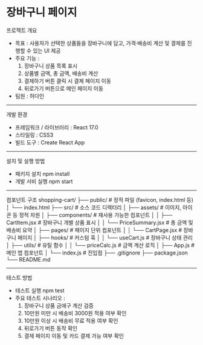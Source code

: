 # 장바구니 페이지
프로젝트 개요
- 목표 : 사용자가 선택한 상품들을 장바구니에 담고, 가격·배송비 계산 및 결제를 진행할 수 있는 UI 제공
- 주요 기능 :
  1. 장바구니 상품 목록 표시
  2. 상품별 금액, 총 금액, 배송비 계산
  3. 결제하기 버튼 클릭 시 결제 페이지 이동
  4. 뒤로가기 버튼으로 메인 페이지 이동
- 팀원 : 허다인

---

개발 환경 
- 프레임워크 / 라이브러리 : React 17.0
- 스타일링 : CSS3
- 빌드 도구 : Create React App

---

설치 및 실행 방법
- 패키지 설치
  npm install
- 개발 서비 실행
  npm start

---

컴포넌트 구조
shopping-cart/
├── public/              # 정적 파일 (favicon, index.html 등)
│   └── index.html
├── src/                 # 소스 코드 디렉터리
│   ├── assets/          # 이미지, 아이콘 등 정적 자원
│   ├── components/      # 재사용 가능한 컴포넌트
│   │   ├── CartItem.jsx        # 장바구니 개별 상품 표시
│   │   └── PriceSummary.jsx    # 총 금액 및 배송비 요약
│   ├── pages/           # 페이지 단위 컴포넌트
│   │   └── CartPage.jsx        # 장바구니 페이지
│   ├── hooks/           # 커스텀 훅
│   │   └── useCart.js          # 장바구니 상태 관리
│   ├── utils/           # 유틸 함수
│   │   └── priceCalc.js        # 금액 계산 로직
│   ├── App.js           # 메인 앱 컴포넌트
│   └── index.js         # 진입점
├── .gitignore
├── package.json
└── README.md

--- 
테스트 방법
- 테스트 실행
  npm test
- 주요 테스트 시나리오 :
  1. 장바구니 상품 금애구 계산 검증
  2. 10만원 미만 시 배송비 3000원 적용 여부 확인
  3. 10만원 이상 시 배송비 무료 적용 여부 확인
  4. 뒤로가기 버튼 동작 확인
  5. 결제 페이지 이동 및 카드 결제 가능 여부 확인
